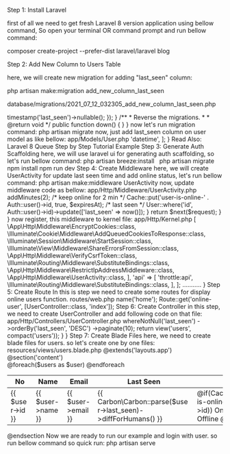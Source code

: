 <p> Step 1: Install Laravel

first of all we need to get fresh Laravel 8 version application using bellow command, So open your terminal OR command prompt and run bellow command:

composer create-project --prefer-dist laravel/laravel blog

Step 2: Add New Column to Users Table

here, we will create new migration for adding "last_seen" column:

php artisan make:migration add_new_column_last_seen

database/migrations/2021_07_12_032305_add_new_column_last_seen.php

<?php

  

use Illuminate\Database\Migrations\Migration;

use Illuminate\Database\Schema\Blueprint;

use Illuminate\Support\Facades\Schema;

  

class AddNewColumnLastSeen extends Migration

{

    /**

     * Run the migrations.

     *

     * @return void

     */

    public function up()

    {

        Schema::table('users', function(Blueprint $table){

            $table->timestamp('last_seen')->nullable();

        });

    } 

  

    /**

     * Reverse the migrations.

     *

     * @return void

     */

    public function down()

    {

          

    }

}

now let's run migration command:

php artisan migrate

now, just add last_seen column on user model as like bellow:

app/Models/User.php

<?php

  

namespace App\Models;

  

use Illuminate\Contracts\Auth\MustVerifyEmail;

use Illuminate\Database\Eloquent\Factories\HasFactory;

use Illuminate\Foundation\Auth\User as Authenticatable;

use Illuminate\Notifications\Notifiable;

  

class User extends Authenticatable

{

    use HasFactory, Notifiable;

    /**

     * The attributes that are mass assignable.

     *

     * @var array

     */

    protected $fillable = [

        'name', 'email', 'password', 'last_seen'

    ];

  

    /**

     * The attributes that should be hidden for arrays.

     *

     * @var array

     */

    protected $hidden = [

        'password', 'remember_token',

    ];

  

    /**

     * The attributes that should be cast to native types.

     *

     * @var array

     */

    protected $casts = [

        'email_verified_at' => 'datetime',

    ];

}

Read Also: Laravel 8 Queue Step by Step Tutorial Example

Step 3: Generate Auth Scaffolding

here, we will use laravel ui for generating auth scaffolding, so let's run bellow command:

php artisan breeze:install
 
php artisan migrate
npm install
npm run dev

Step 4: Create Middleware

here, we will create UserActivity for update last seen time and add online status, let's run bellow command:

php artisan make:middleware UserActivity

now, update middleware code as bellow:

app/Http/Middleware/UserActivity.php

<?php

  

namespace App\Http\Middleware;

  

use Closure;

use Illuminate\Http\Request;

use Auth;

use Cache;

use App\Models\User;

  

class UserActivity

{

    /**

     * Handle an incoming request.

     *

     * @param  \Illuminate\Http\Request  $request

     * @param  \Closure  $next

     * @return mixed

     */

    public function handle(Request $request, Closure $next)

    {

        if (Auth::check()) {

            $expiresAt = now()->addMinutes(2); /* keep online for 2 min */

            Cache::put('user-is-online-' . Auth::user()->id, true, $expiresAt);

  

            /* last seen */

            User::where('id', Auth::user()->id)->update(['last_seen' => now()]);

        }

  

        return $next($request);

    }

}

now register, this middleware to kernel file:

app/Http/Kernel.php

<?php

  

namespace App\Http;

  

use Illuminate\Foundation\Http\Kernel as HttpKernel;

  

class Kernel extends HttpKernel

{

    ...........

    protected $middlewareGroups = [

        'web' => [

            \App\Http\Middleware\EncryptCookies::class,

            \Illuminate\Cookie\Middleware\AddQueuedCookiesToResponse::class,

            \Illuminate\Session\Middleware\StartSession::class,

            \Illuminate\View\Middleware\ShareErrorsFromSession::class,

            \App\Http\Middleware\VerifyCsrfToken::class,

            \Illuminate\Routing\Middleware\SubstituteBindings::class,

            \App\Http\Middleware\RestrictIpAddressMiddleware::class,

            \App\Http\Middleware\UserActivity::class,

        ],

  

        'api' => [

            'throttle:api',

            \Illuminate\Routing\Middleware\SubstituteBindings::class,

        ],

    ];

    ...........

}

Step 5: Create Route

In this is step we need to create some routes for display online users function.

routes/web.php

<?php

  

use Illuminate\Support\Facades\Route;

  

use App\Http\Controllers\UserController;

  

/*

|--------------------------------------------------------------------------

| Web Routes

|--------------------------------------------------------------------------

|

| Here is where you can register web routes for your application. These

| routes are loaded by the RouteServiceProvider within a group which

| contains the "web" middleware group. Now create something great!

|

*/

Route::get('/', function () {

    return view('welcome');

});

  

Auth::routes();

  

Route::get('/home', [App\Http\Controllers\HomeController::class, 'index'])->name('home');

    

Route::get('online-user', [UserController::class, 'index']);

Step 6: Create Controller

in this step, we need to create UserController and add following code on that file:

app/Http/Controllers/UserController.php

<?php

  

namespace App\Http\Controllers;

  

use Illuminate\Http\Request;

use App\Models\User;

  

class UserController extends Controller

{

    /**

     * Display a listing of the resource.

     *

     * @return \Illuminate\Http\Response

     */

    public function index(Request $request)

    {

        $users = User::select("*")

                        ->whereNotNull('last_seen')

                        ->orderBy('last_seen', 'DESC')

                        ->paginate(10);

          

        return view('users', compact('users'));

    }

}

Step 7: Create Blade Files

here, we need to create blade files for users. so let's create one by one files:

resources/views/users.blade.php

@extends('layouts.app')

  

@section('content')

<div class="container">

    <table class="table table-bordered data-table">

        <thead>

            <tr>

                <th>No</th>

                <th>Name</th>

                <th>Email</th>

                <th>Last Seen</th>

                <th>Status</th>

            </tr>

        </thead>

        <tbody>

            @foreach($users as $user)

                <tr>

                    <td>{{ $user->id }}</td>

                    <td>{{ $user->name }}</td>

                    <td>{{ $user->email }}</td>

                    <td>

                        {{ Carbon\Carbon::parse($user->last_seen)->diffForHumans() }}

                    </td>

                    <td>

                        @if(Cache::has('user-is-online-' . $user->id))

                            <span class="text-success">Online</span>

                        @else

                            <span class="text-secondary">Offline</span>

                        @endif

                    </td>

                </tr>

            @endforeach

        </tbody>

    </table>

</div>

@endsection

Now we are ready to run our example and login with user. so run bellow command so quick run:

php artisan serve
</p>
